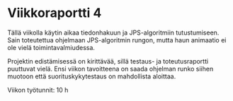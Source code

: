 # Viikkoraportti 4

Tällä viikolla käytin aikaa tiedonhakuun ja JPS-algoritmiin tutustumiseen. Sain toteutettua ohjelmaan JPS-algoritmin rungon, mutta haun animaatio ei ole vielä toimintavalmiudessa.

Projektin edistämisessä on kirittävää, sillä testaus- ja toteutusraportti puuttuvat vielä. Ensi viikon tavoitteena on saada ohjelman runko siihen muotoon että suorituskykytestaus on mahdollista aloittaa.

Viikon työtunnit: 10 h